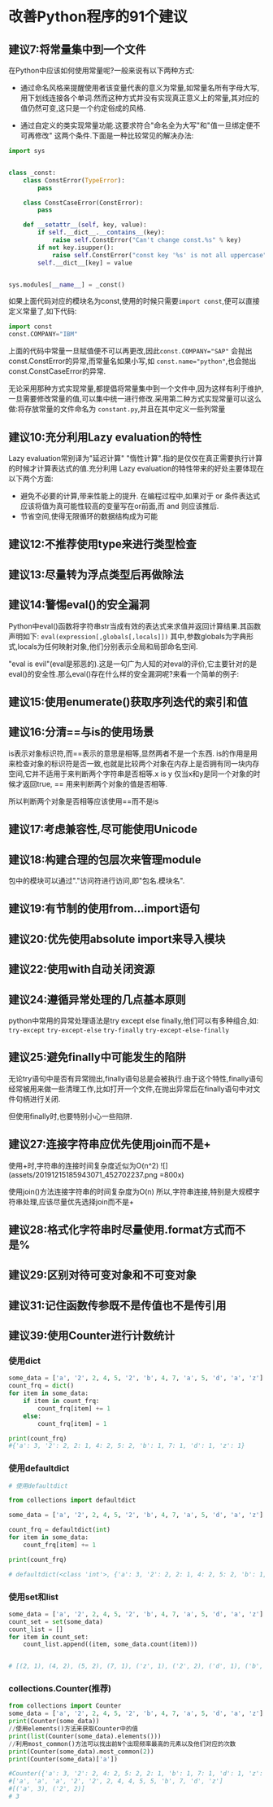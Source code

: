 # 改善Python程序的91个建议



## 建议7:将常量集中到一个文件

在Python中应该如何使用常量呢?一般来说有以下两种方式:

- 通过命名风格来提醒使用者该变量代表的意义为常量,如常量名所有字母大写,用下划线连接各个单词.然而这种方式并没有实现真正意义上的常量,其对应的值仍然可变,这只是一个约定俗成的风格.

- 通过自定义的类实现常量功能.这要求符合"命名全为大写"和"值一旦绑定便不可再修改" 这两个条件.下面是一种比较常见的解决办法:

```python
import sys


class _const:
    class ConstError(TypeError):
        pass

    class ConstCaseError(ConstError):
        pass

    def __setattr__(self, key, value):
        if self.__dict__.__contains__(key):
            raise self.ConstError("Can't change const.%s" % key)
        if not key.isupper():
            raise self.ConstError("const key '%s' is not all uppercase" % key)
        self.__dict__[key] = value


sys.modules[__name__] = _const()

```
如果上面代码对应的模块名为const,使用的时候只需要`import const`,便可以直接定义常量了,如下代码:
```python
import const
const.COMPANY="IBM"

```
上面的代码中常量一旦赋值便不可以再更改,因此`const.COMPANY="SAP"` 会抛出 const.ConstError的异常,而常量名如果小写,如 `const.name="python"`,也会抛出const.ConstCaseError的异常.


无论采用那种方式实现常量,都提倡将常量集中到一个文件中,因为这样有利于维护,一旦需要修改常量的值,可以集中统一进行修改.采用第二种方式实现常量可以这么做:将存放常量的文件命名为 `constant.py`,并且在其中定义一些列常量



## 建议10:充分利用Lazy evaluation的特性

Lazy evaluation常别译为"延迟计算" "惰性计算".指的是仅仅在真正需要执行计算的时候才计算表达式的值.充分利用 Lazy evaluation的特性带来的好处主要体现在以下两个方面:

- 避免不必要的计算,带来性能上的提升.
在编程过程中,如果对于  or 条件表达式应该将值为真可能性较高的变量写在or前面,而 and 则应该推后.
- 节省空间,使得无限循环的数据结构成为可能



## 建议12:不推荐使用type来进行类型检查

## 建议13:尽量转为浮点类型后再做除法

## 建议14:警惕eval()的安全漏洞
Python中eval()函数将字符串str当成有效的表达式来求值并返回计算结果.其函数声明如下:
`eval(expression[,globals[,locals]])`
其中,参数globals为字典形式,locals为任何映射对象,他们分别表示全局和局部命名空间.

"eval is evil"(eval是邪恶的).这是一句广为人知的对eval的评价,它主要针对的是eval()的安全性.那么eval()存在什么样的安全漏洞呢?来看一个简单的例子:


## 建议15:使用enumerate()获取序列迭代的索引和值


## 建议16:分清==与is的使用场景
is表示对象标识符,而==表示的意思是相等,显然两者不是一个东西.
is的作用是用来检查对象的标识符是否一致,也就是比较两个对象在内存上是否拥有同一块内存空间,它并不适用于来判断两个字符串是否相等.x is y 仅当x和y是同一个对象的时候才返回true,
== 用来判断两个对象的值是否相等.

所以判断两个对象是否相等应该使用==而不是is


## 建议17:考虑兼容性,尽可能使用Unicode

## 建议18:构建合理的包层次来管理module
包中的模块可以通过"."访问符进行访问,即"包名.模块名".

## 建议19:有节制的使用from...import语句

## 建议20:优先使用absolute import来导入模块

## 建议22:使用with自动关闭资源

## 建议24:遵循异常处理的几点基本原则
python中常用的异常处理语法是try except else finally,他们可以有多种组合,如:
`try-except`
`try-except-else`
`try-finally`
`try-except-else-finally`


## 建议25:避免finally中可能发生的陷阱
无论try语句中是否有异常抛出,finally语句总是会被执行.由于这个特性,finally语句经常被用来做一些清理工作,比如打开一个文件,在抛出异常后在finally语句中对文件句柄进行关闭.

但使用finally时,也要特别小心一些陷阱.

## 建议27:连接字符串应优先使用join而不是+
使用+时,字符串的连接时间复杂度近似为O(n^2)
![](assets/20191215185943071_452702237.png =800x)

使用join()方法连接字符串的时间复杂度为O(n)
所以,字符串连接,特别是大规模字符串处理,应该尽量优先选择join而不是+


## 建议28:格式化字符串时尽量使用.format方式而不是% 


## 建议29:区别对待可变对象和不可变对象

## 建议31:记住函数传参既不是传值也不是传引用



## 建议39:使用Counter进行计数统计
### 使用dict
```python
some_data = ['a', '2', 2, 4, 5, '2', 'b', 4, 7, 'a', 5, 'd', 'a', 'z']
count_frq = dict()
for item in some_data:
    if item in count_frq:
        count_frq[item] += 1
    else:
        count_frq[item] = 1

print(count_frq)
#{'a': 3, '2': 2, 2: 1, 4: 2, 5: 2, 'b': 1, 7: 1, 'd': 1, 'z': 1}
```

### 使用defaultdict
```python
# 使用defaultdict

from collections import defaultdict

some_data = ['a', '2', 2, 4, 5, '2', 'b', 4, 7, 'a', 5, 'd', 'a', 'z']

count_frq = defaultdict(int)
for item in some_data:
    count_frq[item] += 1

print(count_frq)

# defaultdict(<class 'int'>, {'a': 3, '2': 2, 2: 1, 4: 2, 5: 2, 'b': 1, 7: 1, 'd': 1, 'z': 1})

```

### 使用set和list
```python
some_data = ['a', '2', 2, 4, 5, '2', 'b', 4, 7, 'a', 5, 'd', 'a', 'z']
count_set = set(some_data)
count_list = []
for item in count_set:
    count_list.append((item, some_data.count(item)))


# [(2, 1), (4, 2), (5, 2), (7, 1), ('z', 1), ('2', 2), ('d', 1), ('b', 1), ('a', 3)]

```

### collections.Counter(推荐)
```python
from collections import Counter
some_data = ['a', '2', 2, 4, 5, '2', 'b', 4, 7, 'a', 5, 'd', 'a', 'z']
print(Counter(some_data))
//使用elements()方法来获取Counter中的值
print(list(Counter(some_data).elements()))
//利用most_common()方法可以找出前N个出现频率最高的元素以及他们对应的次数
print(Counter(some_data).most_common(2))
print(Counter(some_data)['a'])

#Counter({'a': 3, '2': 2, 4: 2, 5: 2, 2: 1, 'b': 1, 7: 1, 'd': 1, 'z': 1})
#['a', 'a', 'a', '2', '2', 2, 4, 4, 5, 5, 'b', 7, 'd', 'z']
#[('a', 3), ('2', 2)]
# 3
```